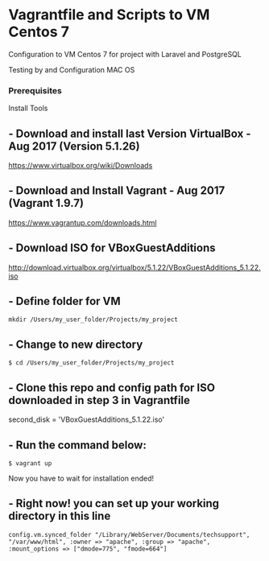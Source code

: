 # Vagrantfile and Scripts to VM Centos 7
Configuration to VM Centos 7 for project with Laravel and PostgreSQL

Testing by and Configuration MAC OS

### Prerequisites
Install Tools 

## - Download and install last Version VirtualBox - Aug 2017 (Version 5.1.26)
https://www.virtualbox.org/wiki/Downloads

## - Download and Install Vagrant - Aug 2017 (Vagrant 1.9.7)
https://www.vagrantup.com/downloads.html

## - Download ISO for VBoxGuestAdditions
http://download.virtualbox.org/virtualbox/5.1.22/VBoxGuestAdditions_5.1.22.iso

## - Define folder for VM
```
mkdir /Users/my_user_folder/Projects/my_project
```

## - Change to new directory
```
$ cd /Users/my_user_folder/Projects/my_project
```

## - Clone this repo and config path for ISO downloaded in step 3 in Vagrantfile 
second_disk = 'VBoxGuestAdditions_5.1.22.iso' 

## - Run the command below:
```
$ vagrant up
```

Now you have to wait for installation ended!

## - Right now! you can set up your working directory in this line
```
config.vm.synced_folder "/Library/WebServer/Documents/techsupport", "/var/www/html", :owner => "apache", :group => "apache", :mount_options => ["dmode=775", "fmode=664"]
```